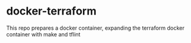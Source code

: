 # docker-terraform
This repo prepares a docker container, expanding the terraform docker container with make and tflint

